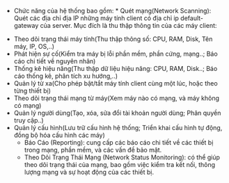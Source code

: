 - Chức năng của hệ thống bao gồm:
	   * Quét mạng(Network Scanning): Quét các địa chỉ địa IP những máy tính client có địa chỉ ip default-gateway của server. Mục đích là thu thập thông tin của các máy client:
+ Theo dõi trạng thái máy tính(Thu thập thông số: CPU, RAM, Disk, Tên máy, IP, OS,..)
+ Phát hiện sự cố(Kiểm tra máy bị lỗi phần mềm, phần cứng, mạng..; Báo cáo chi tiết về nguyên nhân)
+ Thống kê hiệu năng(Thu thập dữ liệu hiệu năng: CPU, RAM, Disk..; Báo cáo thống kê, phân tích xu hướng,..)
+ Quản lý từ xa(Cho phép bật/tắt máy tính client cùng một lúc, hoặc theo từng thiết bị)
+ Theo dõi trạng thái mạng từ máy(Xem máy nào có mạng, và máy không có mạng)
+ Quản lý người dùng(Tạo, xóa, sửa đổi tài khoản người dùng; Phân quyền truy cập..)
+ Quản lý cấu hình(Lưu trữ cấu hình hệ thống; Triển khai cấu hình tự động, đồng bộ hóa cấu hình các máy)
  * Báo Cáo (Reporting): cung cấp các báo cáo chi tiết về các thiết bị trong mạng, phần mềm, và các vấn đề bảo mật.
  * Theo Dõi Trạng Thái Mạng (Network Status Monitoring): có thể giúp theo dõi trạng thái của mạng, bao gồm việc kiểm tra kết nối, thông lượng mạng và sự hoạt động của các thiết bị.
